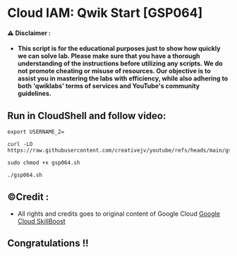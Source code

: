 # Cloud IAM: Qwik Start [GSP064]

#### ⚠️ Disclaimer :
- **This script is for the educational purposes just to show how quickly we can solve lab. Please make sure that you have a thorough understanding of the instructions before utilizing any scripts. We do not promote cheating or  misuse of resources. Our objective is to assist you in mastering the labs with efficiency, while also adhering to both 'qwiklabs' terms of services and YouTube's community guidelines.**

## Run in CloudShell and follow video:
```
export USERNAME_2=
```
```
curl -LO https://raw.githubusercontent.com/creativejv/youtube/refs/heads/main/gsp064.sh

sudo chmod +x gsp064.sh

./gsp064.sh
```

## ©Credit :
- All rights and credits goes to original content of Google Cloud [Google Cloud SkillBoost](https://www.cloudskillsboost.google/) 

## Congratulations !!

